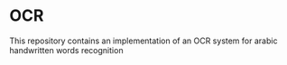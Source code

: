 # OCR
This repository contains an implementation of an OCR system for arabic handwritten words recognition
